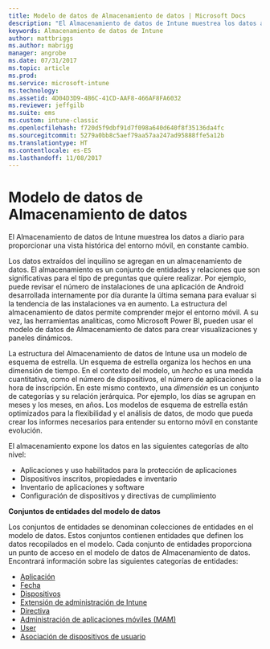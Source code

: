```yaml
---
title: Modelo de datos de Almacenamiento de datos | Microsoft Docs
description: "El Almacenamiento de datos de Intune muestrea los datos a diario para proporcionar una vista histórica del entorno móvil, en constante cambio."
keywords: Almacenamiento de datos de Intune
author: mattbriggs
ms.author: mabrigg
manager: angrobe
ms.date: 07/31/2017
ms.topic: article
ms.prod: 
ms.service: microsoft-intune
ms.technology: 
ms.assetid: 4D04D3D9-4B6C-41CD-AAF8-466AF8FA6032
ms.reviewer: jeffgilb
ms.suite: ems
ms.custom: intune-classic
ms.openlocfilehash: f720d5f9dbf91d7f098a640d640f8f35136da4fc
ms.sourcegitcommit: 5279a0bb8c5aef79aa57aa247ad95888ffe5a12b
ms.translationtype: HT
ms.contentlocale: es-ES
ms.lasthandoff: 11/08/2017
---
```

# <a name="data-warehouse-data-model"></a>Modelo de datos de Almacenamiento de datos

El Almacenamiento de datos de Intune muestrea los datos a diario para proporcionar una vista histórica del entorno móvil, en constante cambio.

Los datos extraídos del inquilino se agregan en un almacenamiento de datos. El almacenamiento es un conjunto de entidades y relaciones que son significativas para el tipo de preguntas que quiere realizar. Por ejemplo, puede revisar el número de instalaciones de una aplicación de Android desarrollada internamente por día durante la última semana para evaluar si la tendencia de las instalaciones va en aumento. La estructura del almacenamiento de datos permite comprender mejor el entorno móvil. A su vez, las herramientas analíticas, como Microsoft Power BI, pueden usar el modelo de datos de Almacenamiento de datos para crear visualizaciones y paneles dinámicos.

La estructura del Almacenamiento de datos de Intune usa un modelo de esquema de estrella. Un esquema de estrella organiza los hechos en una dimensión de tiempo. En el contexto del modelo, un *hecho* es una medida cuantitativa, como el número de dispositivos, el número de aplicaciones o la hora de inscripción. En este mismo contexto, una *dimensión* es un conjunto de categorías y su relación jerárquica. Por ejemplo, los días se agrupan en meses y los meses, en años. Los modelos de esquema de estrella están optimizados para la flexibilidad y el análisis de datos, de modo que pueda crear los informes necesarios para entender su entorno móvil en constante evolución.

El almacenamiento expone los datos en las siguientes categorías de alto nivel:
  -  Aplicaciones y uso habilitados para la protección de aplicaciones
  -  Dispositivos inscritos, propiedades e inventario
  -  Inventario de aplicaciones y software
  -  Configuración de dispositivos y directivas de cumplimiento

**Conjuntos de entidades del modelo de datos**

Los conjuntos de entidades se denominan colecciones de entidades en el modelo de datos. Estos conjuntos contienen entidades que definen los datos recopilados en el modelo. Cada conjunto de entidades proporciona un punto de acceso en el modelo de datos de Almacenamiento de datos. Encontrará información sobre las siguientes categorías de entidades:

  -  [Aplicación](reports-ref-application.md)
  -  [Fecha](reports-ref-date.md)
  -  [Dispositivos](reports-ref-devices.md)
  -  [Extensión de administración de Intune](reports-ref-intunemanagementextension.md)
  -  [Directiva](reports-ref-policy.md)
  -  [Administración de aplicaciones móviles (MAM)](reports-ref-mobile-app-management.md)
  -  [User](reports-ref-user.md)
  -  [Asociación de dispositivos de usuario](reports-ref-user-device.md)